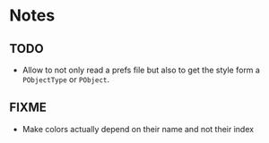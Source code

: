 # Notes

## TODO
- Allow to not only read a prefs file but also to get the style form a `PObjectType` or `PObject`.

## FIXME
- Make colors actually depend on their name and not their index

